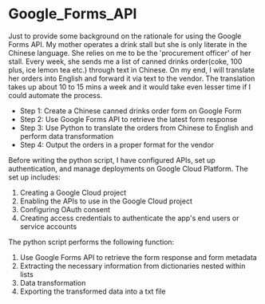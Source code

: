 # Google_Forms_API
Just to provide some background on the rationale for using the Google Forms API. My mother operates a drink stall but she is only literate in the Chinese language. She relies on me to be the 'procurement officer' of her stall. Every week, she sends me a list of canned drinks order(coke, 100 plus, ice lemon tea etc.) through text in Chinese. On my end, I will translate her orders into English and forward it via text to the vendor. The translation takes up about 10 to 15 mins a week and it would take even lesser time if I could automate the process.

- Step 1: Create a Chinese canned drinks order form on Google Form
- Step 2: Use Google Forms API to retrieve the latest form response
- Step 3: Use Python to translate the orders from Chinese to English and perform data transformation
- Step 4: Output the orders in a proper format for the vendor

Before writing the python script, I have configured APIs, set up authentication, and manage deployments on Google Cloud Platform. The set up includes:

1. Creating a Google Cloud project
2. Enabling the APIs to use in the Google Cloud project
3. Configuring OAuth consent
4. Creating access credentials to authenticate the app's end users or service accounts

The python script performs the following function:

1. Use Google Forms API to retrieve the form response and form metadata
2. Extracting the necessary information from dictionaries nested within lists
3. Data transformation
4. Exporting the transformed data into a txt file
